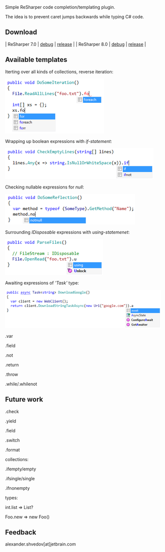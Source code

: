 ﻿Simple ReSharper code completion/templating plugin.

The idea is to prevent caret jumps backwards while typing C# code.

## Download

| ReSharper 7.0 | [debug](https://dl.dropbox.com/u/2209105/PostfixCompletion/bin/Debug/PostfixCompletion.dll)    | [release](https://dl.dropbox.com/u/2209105/PostfixCompletion/bin/Release/PostfixCompletion.dll) |
| ReSharper 8.0 | [debug](https://dl.dropbox.com/u/2209105/PostfixCompletion/bin.R8/Debug/PostfixCompletion.dll) | [release](https://dl.dropbox.com/u/2209105/PostfixCompletion/bin.R8/Release/PostfixCompletion.dll) |

## Available templates

Iterting over all kinds of collections, reverse iteration:

![foreach](/img/foreach.png)

Wrapping up boolean expressions with *if-statement*:

![if/ifnot](/img/if.png)

Checking nullable expressions for *null*:

![null/notnull](/img/notnull.png)

Surrounding *IDisposable* expressions with *using-statemenet*:

![using](/img/using.png)

Awaiting expressions of *'Task<T>'* type:

![await](/img/await.png)

.var

.field

.not

.return

.throw

.while/.whilenot

## Future work

.check

.yield

.field

.switch

.format

collections:

.ifempty/empty

.ifsingle/single

.ifnonempty

types:

int.list => List<int>?

Foo.new => new Foo()

## Feedback

alexander.shvedov[at]jetbrain.com